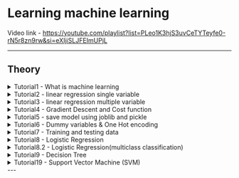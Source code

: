 # Learning machine learning

Video link - https://youtube.com/playlist?list=PLeo1K3hjS3uvCeTYTeyfe0-rN5r8zn9rw&si=eXIjiSLJFEImUPjL

---

## Theory
<details> <summary>
Tutorial1 - What is machine learning
   
</summary>

   1. Humans have neurons in there brains
   2. when you tell baby that this is cow then specific neurons light up and their edges become strong as shown in the image, for car different set of neuron lights up.
    ![image](https://github.com/takalkartejas/learning_machine_learning/assets/67382565/321fd67b-1ae2-42a5-8524-9f049ad31661)

    ![image](https://github.com/takalkartejas/learning_machine_learning/assets/67382565/f8c73c6b-4fca-4951-b37e-b535835df001)

    3. Deep learning uses neural network similar to this
    4. Machine learning examples- scam email detection, alexa google assitant, google recomendations, driverless cars etc.

</details>

<details> <summary>
Tutorial2 - linear regression single variable
   
</summary>

   ![image](https://github.com/takalkartejas/learning_machine_learning/assets/67382565/b56f1227-43a2-425f-b82e-93ad52390147)

</details>

<details> <summary>
Tutorial3 - linear regression multiple variable
   
</summary>

</details>

<details> <summary>
Tutorial4 - Gradient Descent and Cost function
   
</summary>

1. In linear regresssion we minimize the mean squared error as shown in the following figure
   
   ![image](https://github.com/takalkartejas/learning_machine_learning/assets/67382565/c29f0cb3-6308-40ba-86e7-85bed57c240c)

2. Mean squared error - actual data point - the predicted data point then square then sum then divde by n
3. The mean square error is one of the cost functions, y pred  mx +b, the equation looks as follows

   ![image](https://github.com/takalkartejas/learning_machine_learning/assets/67382565/43448e39-268b-4721-b95a-2e9956a24c9a)

4. Gradient descent algorithm finds the best fit line for given training data set in minimum steps.
5. We start with certain values of m and b and find their cost which here is 1000. Now keep changing m and b till we reach the lower most point.
6. We are starting from the star and heading towards red dot
   ![image](https://github.com/takalkartejas/learning_machine_learning/assets/67382565/ea2f8b35-c21d-4402-a751-a65e6650d77d)
   ![image](https://github.com/takalkartejas/learning_machine_learning/assets/67382565/2e1caa40-42e5-4ab0-b9db-a9319afa069d)
7. We take partial derivative of the mean square error wrt m and b  
   ![image](https://github.com/takalkartejas/learning_machine_learning/assets/67382565/02881d50-ae0f-48e8-b9da-4ab58dd6b940)
8. Now we know the slope of the cost function, we can try to minimize the cost
9. The next value of b and m can be calculted using following equations, point to remember is the step size keeps on decreasing with the slope as evident from the eqn. and the graph
    ![image](https://github.com/takalkartejas/learning_machine_learning/assets/67382565/7f33c594-29dd-4250-bd54-92e43f1e9df6)
    ![image](https://github.com/takalkartejas/learning_machine_learning/assets/67382565/1a7db5e8-7e27-4700-807b-03ccee77bb44)
10. Follow the code for implementation
    

</details>

<details> <summary>
Tutorial5 - save model using joblib and pickle

</summary>



</details>

<details> <summary>
Tutorial6 - Dummy variables & One Hot encoding
   
</summary>

1. Suppose you have town names as your input and the prices vary with them
2. We need to encode them as numbers,but if we encde them as integers machine can make assumptions such as town a < town b or town a + town b = town c during training. 
3. Nominal varibales are subcategory of categorical variables and nominal variables dont have any numeric order or mathematical relationship between them.
4. The second type is called ordinal varibales which has some sort of numeric order.
   ![image](https://github.com/takalkartejas/learning_machine_learning/assets/67382565/fed4244e-0121-44a0-8c3f-cae794a02b33)
5. Simple integer encoding wont work on the nominal variables so we use one hot encoding
6. We create three categories and assign them either one or zeros
   ![image](https://github.com/takalkartejas/learning_machine_learning/assets/67382565/0b84aa2a-ee6c-4fc4-a935-4379b48a2d6e)
</details>

<details> <summary>
Tutorial7 - Training and testing data
   
</summary>
1. We need to split training and testing data so that we can verify our model on the data that our model havent seen before 
2. 

</details>

<details> <summary>
Tutorial8 - Logistic Regression
   
</summary>
1. The prediciton values are not continous like linear regression bit are categorical
2. continous regression exaple - house prices, categorical eg- which party will a person vote for, or is the email spam or not
3.  Simple yes or no - binary classification, multiple categories - multiclass classification
4.  In an age vs boought insurace  or not problem we cant use linear regression as shown in figure

   ![image](https://github.com/takalkartejas/learning_machine_learning/assets/67382565/5152bbbb-f7c9-4946-bfa3-eeec58912bce)
5.  For above linear regression method we can simply say that above 0.5 is 1 and below 0.5 is 0 so it will work, but if their is even one exceptional case the above mehod fails.
6.  Sigmoid or logit funtion, can fit better
   ![image](https://github.com/takalkartejas/learning_machine_learning/assets/67382565/cb902c31-e407-4608-a0c7-ee1947b72de1)
   ![image](https://github.com/takalkartejas/learning_machine_learning/assets/67382565/f871fde8-15ef-4162-9cb7-9169fed05ed2)
7. The sigmoid funtion is in range 0 to 1
8. We replace the z by mx+b
   [image](https://github.com/takalkartejas/learning_machine_learning/assets/67382565/48b55b54-f19d-4691-9ee5-4eff38231ad4)
9. Refer code 

</details>

<details> <summary>
Tutorial8.2 - Logistic Regression(multiclass classification)
   
</summary>
1. Lets take 8x8 images of numbers and classify them as numbers
2. Refer code 

</details>

<details> <summary>
Tutorial9 - Decision Tree
   
</summary>
1. Decision tree is used to classify complex data set, i.e. you need to draw multiple lines which indicates multiple classifications.

 ![Simple classification](https://github.com/takalkartejas/learning_machine_learning/assets/67382565/a38a9591-e239-49c5-83d0-18da6b59a529)
 ![Complex classification](https://github.com/takalkartejas/learning_machine_learning/assets/67382565/85d6d80c-cf01-410d-b0e0-1f75a50e10f5)

2. A human will try to classify following data by using  a decision tree
   ![image](https://github.com/takalkartejas/learning_machine_learning/assets/67382565/4dee660b-71ca-490e-9dd8-8b4446df8504)
   ![image](https://github.com/takalkartejas/learning_machine_learning/assets/67382565/7cab3173-6408-44a9-97a4-7674792ade56)
   ![image](https://github.com/takalkartejas/learning_machine_learning/assets/67382565/437f5cfb-1b3f-455f-a967-90b72e089731)
   ![image](https://github.com/takalkartejas/learning_machine_learning/assets/67382565/176995c3-d838-4fc0-8ae2-8608104b3cab)
3. In real life it will be much more complicated and the order in which we make classfication will impact on the performance of our algorithm.
4. To optimize this process we try to select the classification with the lowest entropy, for eg. between the below two decision the left one has a pure subset i.e. facebook which gives us lower entropy.
   ![image](https://github.com/takalkartejas/learning_machine_learning/assets/67382565/b18891e3-a3ca-4214-91f6-f1ee7b1419bd)
5. If the the data falls 50/50 in each category then it is the highest entropy and if totally in one category then it is lowest entropy. We have an high infromation gain in left one and lower in right one
6. Gini Impurity- When we split the sample there it is almost pure with few defects
   ![image](https://github.com/takalkartejas/learning_machine_learning/assets/67382565/a876cb3c-bdb6-474f-8e46-5595355f6a5b)

</details>

<details> <summary>
Tutorial19 -  Support Vector Machine (SVM)
   
</summary>
1. Take an example of the below data, the trees nearby are not as necessary as other data. We need to find the parameters which significantly affects the price or output. We may have 1000s of columns or features in real life machine learning problems and we want to identify the features that are very important.    

![image](https://github.com/takalkartejas/learning_machine_learning/assets/67382565/d7cdcc2f-c13f-4437-913c-ef163266efb0)

2. Lets take example of hand written digits classifications, in an 8x8 image, we have 64 pixels or features, we find that the pixels on edge dont play a role in determining the output. We can just remove those features.

3. Advantages of PCA - 1. Faster training and inference, 2. Data visulization becomes easier
4. Principal component analysis is a process of figuring out most important features or principal components that has the most impact on the target variables.
5. Now lets take the example of the 8x8 images with numbers, we plot the corner pixel vs central pixel values which are from 0 to 16 and see how thy effect the classifications of numbers.
   ![image](https://github.com/takalkartejas/learning_machine_learning/assets/67382565/c725fb4c-49ce-4fe9-b305-ae2fae6608f3)
6. We can reduce this data into 1d from 2d easily
7. Now in this example of iris flower the the line of highest variance is slanted and not straight, we call the line or axis with maximum variance PC1 and perpendicular line PC2.
   ![image](https://github.com/takalkartejas/learning_machine_learning/assets/67382565/01511708-2f26-498d-a9db-f4e6e4a444af)
8. We created 2 principal components in this case, but we can 100 prinicpal components if we have 100 features and arrange them in decending order of their impact on the target variables. 
![image](https://github.com/takalkartejas/learning_machine_learning/assets/67382565/6fcb3a8d-9149-4dc1-8e7f-4e9f9b5951b1)
9. Now in case of digits we find the 6 most important principal components with higest variance. These PCs are new features. We can also extract important features by telling that give me the features which contains 95 % of the information.
10. Things to remember before applying PCA 
   * we need to scale the features
   * Accuracy might drop
11. PCA is called dimensionality reduction techinque as it can help us reduce dimensions
</details>
---


  




